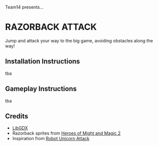 Team14 presents...

# RAZORBACK ATTACK

Jump and attack your way to the big game, avoiding obstacles along the way!

## Installation Instructions

tba

## Gameplay Instructions

tba

## Credits

- [LibGDX](http://code.google.com/p/libgdx/)
- Razorback sprites from [Heroes of Might and Magic 2](http://www.spriters-resource.com/pc_computer/heroesofmightandmagic2/sheet/41775)
- Inspiration from [Robot Unicorn Attack](http://games.adultswim.com/robot-unicorn-attack-twitchy-online-game.html)
